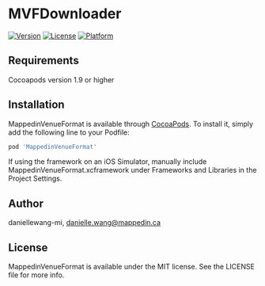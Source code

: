 # MVFDownloader

[![Version](https://img.shields.io/cocoapods/v/MappedinVenueFormat.svg?style=flat)](https://cocoapods.org/pods/MVFDownloader)
[![License](https://img.shields.io/cocoapods/l/MappedinVenueFormat.svg?style=flat)](https://cocoapods.org/pods/MVFDownloader)
[![Platform](https://img.shields.io/cocoapods/p/MappedinVenueFormat.svg?style=flat)](https://cocoapods.org/pods/MVFDownloader)

## Requirements

Cocoapods version 1.9 or higher

## Installation

MappedinVenueFormat is available through [CocoaPods](https://cocoapods.org). To install
it, simply add the following line to your Podfile:

```ruby
pod 'MappedinVenueFormat'
```
If using the framework on an iOS Simulator, manually include MappedinVenueFormat.xcframework under Frameworks and Libraries in the Project Settings.

## Author

daniellewang-mi, danielle.wang@mappedin.ca

## License

MappedinVenueFormat is available under the MIT license. See the LICENSE file for more info.
